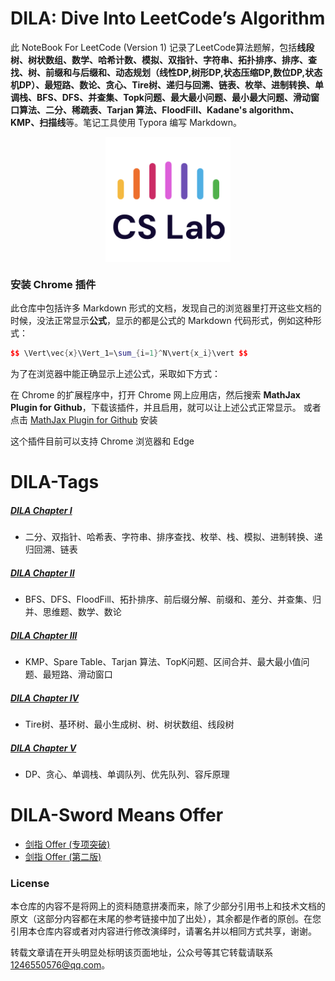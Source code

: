 

# DILA: Dive Into LeetCode’s Algorithm



此 NoteBook For LeetCode (Version 1) 记录了LeetCode算法题解，包括**线段树、树状数组、数学、哈希计数、模拟、双指针、字符串、拓扑排序、排序、查找、树、前缀和与后缀和、动态规划（线性DP,树形DP,状态压缩DP,数位DP,状态机DP）、最短路、数论、贪心、Tire树、递归与回溯、链表、枚举、进制转换、单调栈、BFS、DFS、并查集、Topk问题、最大最小问题、最小最大问题、滑动窗口算法、二分、稀疏表、Tarjan 算法、FloodFill、Kadane's algorithm、KMP、扫描线**等。笔记工具使用 Typora 编写 Markdown。

<div align="center">
<div align="center">
  <img src="https://raw.githubusercontent.com/JackFroster/Images/main/image/Screenshot%202023-11-17%20at%2013.04.48.png" alt="Screenshot 2023-11-17 at 13.04.48" width = "200px" align= "center"/>
</div>
</div>

### 安装 Chrome 插件

此仓库中包括许多 Markdown 形式的文档，发现自己的浏览器里打开这些文档的时候，没法正常显示**公式**，显示的都是公式的 Markdown 代码形式，例如这种形式：

```c++
$$ \Vert\vec{x}\Vert_1=\sum_{i=1}^N\vert{x_i}\vert $$
```

为了在浏览器中能正确显示上述公式，采取如下方式：

在 Chrome 的扩展程序中，打开 Chrome 网上应用店，然后搜索 **MathJax Plugin for Github**，下载该插件，并且启用，就可以让上述公式正常显示。
或者点击 [MathJax Plugin for Github](https://chrome.google.com/webstore/detail/mathjax-plugin-for-github/ioemnmodlmafdkllaclgeombjnmnbima) 安装

这个插件目前可以支持 Chrome 浏览器和 Edge



# DILA-Tags

##### [DILA Chapter I](./Doc/Tags/Chapter-I)

- 二分、双指针、哈希表、字符串、排序查找、枚举、栈、模拟、进制转换、递归回溯、链表

##### [DILA Chapter II](./Doc/Tags/Chapter-II)

- BFS、DFS、FloodFill、拓扑排序、前后缀分解、前缀和、差分、并查集、归并、思维题、数学、数论


##### [DILA Chapter III](./Doc/Tags/Chapter-III)

- KMP、Spare Table、Tarjan 算法、TopK问题、区间合并、最大最小值问题、最短路、滑动窗口


##### [DILA Chapter IV](./Doc/Tags/Chapter-IV)

- Tire树、基环树、最小生成树、树、树状数组、线段树


##### [DILA Chapter V](./Doc/Tags/Chapter-V)

- DP、贪心、单调栈、单调队列、优先队列、容斥原理



# DILA-Sword Means Offer

- [剑指 Offer (专项突破)](./Doc/Sword%20Means%20Offer/剑指%20Offer(专项突破)算法笔记(Java版).md)
- [剑指 Offer (第二版)](./Doc/Sword%20Means%20Offer/剑指%20Offer(第二版)算法笔记(Java版).md)

### License

本仓库的内容不是将网上的资料随意拼凑而来，除了少部分引用书上和技术文档的原文（这部分内容都在末尾的参考链接中加了出处），其余都是作者的原创。在您引用本仓库内容或者对内容进行修改演绎时，请署名并以相同方式共享，谢谢。

转载文章请在开头明显处标明该页面地址，公众号等其它转载请联系 1246550576@qq.com。